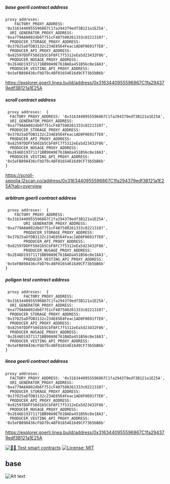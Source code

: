 ##### base  goerli contract address

``` code
proxy addreses:  
    FACTORY_PROXY_ADDRESS: '0x3163440955596867C1fa294379edf3B121a1E25A',
  URI_GENERATOR_PROXY_ADDRESS: '0xa779A8A002db6f751cF407580261333c02213107',
  PRODUCER_STORAGE_PROXY_ADDRESS: '0x37825aDfDB3132c234E8564Feac1AD8F0691f7E0',
  PRODUCER_API_PROXY_ADDRESS: '0x82597DDFF50d1b5CbF8FC7f5312eEa5d23432F86',
  PRODUCER_NUSAGE_PROXY_ADDRESS: '0x2E46D19371171BB90A9E761BADa451B56c0e18A3',
  PRODUCER_VESTING_API_PROXY_ADDRESS: '0x5eFB898436cFbD79c48F01654616d9CF73b5bB6b'
```

 
https://explorer.goerli.linea.build/address/0x3163440955596867C1fa294379edf3B121a1E25A

#####  scroll contract address
```text
 proxy addreses:  {
  FACTORY_PROXY_ADDRESS: '0x3163440955596867C1fa294379edf3B121a1E25A',
  URI_GENERATOR_PROXY_ADDRESS: '0xa779A8A002db6f751cF407580261333c02213107',
  PRODUCER_STORAGE_PROXY_ADDRESS: '0x37825aDfDB3132c234E8564Feac1AD8F0691f7E0',
  PRODUCER_API_PROXY_ADDRESS: '0x82597DDFF50d1b5CbF8FC7f5312eEa5d23432F86',
  PRODUCER_NUSAGE_PROXY_ADDRESS: '0x2E46D19371171BB90A9E761BADa451B56c0e18A3',
  PRODUCER_VESTING_API_PROXY_ADDRESS: '0x5eFB898436cFbD79c48F01654616d9CF73b5bB6b'
}

```
https://scroll-sepolia.l2scan.co/address/0x3163440955596867C1fa294379edf3B121a1E25A?tab=overview
#####  arbitrum goerli contract address
```text
 proxy addreses:  {
    FACTORY_PROXY_ADDRESS: '0x3163440955596867C1fa294379edf3B121a1E25A',
        URI_GENERATOR_PROXY_ADDRESS: '0xa779A8A002db6f751cF407580261333c02213107',
        PRODUCER_STORAGE_PROXY_ADDRESS: '0x37825aDfDB3132c234E8564Feac1AD8F0691f7E0',
        PRODUCER_API_PROXY_ADDRESS: '0x82597DDFF50d1b5CbF8FC7f5312eEa5d23432F86',
        PRODUCER_NUSAGE_PROXY_ADDRESS: '0x2E46D19371171BB90A9E761BADa451B56c0e18A3',
        PRODUCER_VESTING_API_PROXY_ADDRESS: '0x5eFB898436cFbD79c48F01654616d9CF73b5bB6b'
}
```

#####  poligon test contract address
```text
 proxy addreses:  { 
        FACTORY_PROXY_ADDRESS: '0x3163440955596867C1fa294379edf3B121a1E25A',
  URI_GENERATOR_PROXY_ADDRESS: '0xa779A8A002db6f751cF407580261333c02213107',
  PRODUCER_STORAGE_PROXY_ADDRESS: '0x37825aDfDB3132c234E8564Feac1AD8F0691f7E0',
  PRODUCER_API_PROXY_ADDRESS: '0x82597DDFF50d1b5CbF8FC7f5312eEa5d23432F86',
  PRODUCER_NUSAGE_PROXY_ADDRESS: '0x2E46D19371171BB90A9E761BADa451B56c0e18A3',
  PRODUCER_VESTING_API_PROXY_ADDRESS: '0x5eFB898436cFbD79c48F01654616d9CF73b5bB6b'
}
```
##### linea goerli contract address

``` code
proxy addreses:  
  FACTORY_PROXY_ADDRESS: '0x3163440955596867C1fa294379edf3B121a1E25A',
  URI_GENERATOR_PROXY_ADDRESS: '0xa779A8A002db6f751cF407580261333c02213107',
  PRODUCER_STORAGE_PROXY_ADDRESS: '0x37825aDfDB3132c234E8564Feac1AD8F0691f7E0',
  PRODUCER_API_PROXY_ADDRESS: '0x82597DDFF50d1b5CbF8FC7f5312eEa5d23432F86',
  PRODUCER_NUSAGE_PROXY_ADDRESS: '0x2E46D19371171BB90A9E761BADa451B56c0e18A3',
  PRODUCER_VESTING_API_PROXY_ADDRESS: '0x5eFB898436cFbD79c48F01654616d9CF73b5bB6b'
```

 
https://explorer.goerli.linea.build/address/0x3163440955596867C1fa294379edf3B121a1E25A

[![🕵️‍♂️ Test smart contracts](https://github.com/pcaversaccio/hardhat-project-template-ts/actions/workflows/test-contracts.yml/badge.svg)](https://github.com/pcaversaccio/hardhat-project-template-ts/actions/workflows/test-contracts.yml)
[![License: MIT](https://img.shields.io/badge/License-MIT-blue.svg)](https://opensource.org/license/mit/)

## base

![Alt text](image.png)

